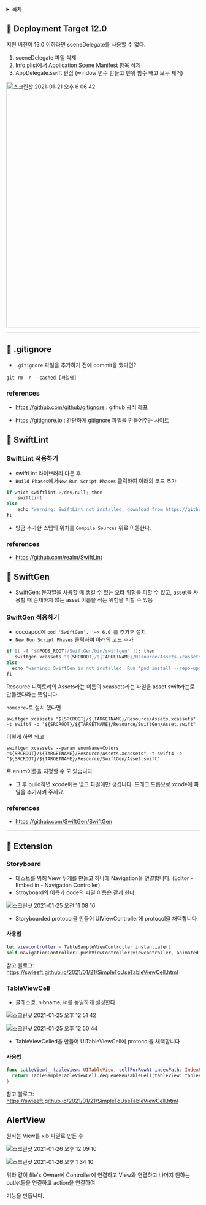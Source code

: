<details markdown="1">
<summary> 목차 </summary>
</br>


 [Deployment Target 12.0](#-deployment-target-12.0)

[라이브러리 정리](#-gitignore)

[Extension](#-extension)

</details>



## 🍏 Deployment Target 12.0

지원 버전이 13.0 이하라면 sceneDelegate를 사용할 수 없다.

1. sceneDelegate 파일 삭제
2. Info.plist에서 Application Scene Manifest 항목 삭제
3. AppDelegate.swift 편집 (window 변수 만들고 맨위 함수 빼고 모두 제거)

<img width="640" alt="스크린샷 2021-01-21 오후 6 06 42" src="https://user-images.githubusercontent.com/50395024/105628016-934aae00-5e7d-11eb-902d-81baed1a0773.png">



---



## 🍏 .gitignore

* `.gitignore` 파일을 추가하기 전에 commit을 했다면?

```
git rm -r --cached [파일명]
```



### references

* https://github.com/github/gitignore : github 공식 레포

* https://gitignore.io : 간단하게 gitignore 파일을 만들어주는 사이트



## 🍏 SwiftLint

### SwiftLint 적용하기

* swiftLint 라이브러리 다운 후
* `Build Phases`에서`New Run Script Phases` 클릭하여 아래의 코드 추가

```swift
if which swiftlint >/dev/null; then
    swiftlint
else
    echo "warning: SwiftLint not installed, download from https://github.com/realm/SwiftLint"
fi
```

* 방금 추가한 스텝의 위치를 `Compile Sources` 위로 이동한다.



### references

* https://github.com/realm/SwiftLint





## 🍏 SwiftGen

* SwiftGen: 문자열을 사용할 때 생길 수 있는 오타 위험을 피할 수 있고, asset을 사용할 때 존재하지 않는 asset 이름을 적는 위험을 피할 수 있음

### SwiftGen 적용하기

* cocoapod에 `pod 'SwiftGen', '~> 6.0'`를 추가후 설치
* `New Run Script Phases` 클릭하여 아래의 코드 추가

```swift
if [[ -f "${PODS_ROOT}/SwiftGen/bin/swiftgen" ]]; then
   swiftgen xcassets "${SRCROOT}/${TARGETNAME}/Resource/Assets.xcassets" -t swift4 -o 		 "${SRCROOT}/${TARGETNAME}/Resource/SwiftGen/Asset.swift"
else
  echo "warning: SwiftGen is not installed. Run 'pod install --repo-update' to install it."
fi
```

Resource 디렉토리의 Assets라는 이름의 xcassets라는 파일을 asset.swift라는로 만들겠다라는 뜻입니다.

`homebrew`로 설치 했다면

```
swiftgen xcassets "${SRCROOT}/${TARGETNAME}/Resource/Assets.xcassets" -t swift4 -o "${SRCROOT}/${TARGETNAME}/Resource/SwiftGen/Asset.swift"
```

이렇게 하면 되고 

```
swiftgen xcassets --param enumName=Colors "${SRCROOT}/${TARGETNAME}/Resource/Assets.xcassets" -t swift4 -o "${SRCROOT}/${TARGETNAME}/Resource/SwiftGen/Asset.swift"
```

로 enum이름을 지정할 수 도 있습니다.

- 그 후 build하면 xcode에는 없고 파일에만 생깁니다. 드래그 드롭으로 xcode에 파일을 추가시켜 주세요.



### references

- https://github.com/SwiftGen/SwiftGen



---



## 🍏 Extension

### Storyboard

- 테스트를 위해 View 두개를 만들고 하나에 Navigation을 연결합니다. (Editor - Embed in - Navigation Controller)
- Stroyboard의 이름과 code의 파일 이름은 같게 한다

![스크린샷 2021-01-25 오전 11 08 16](https://user-images.githubusercontent.com/50395024/105653798-0ac12180-5f00-11eb-9619-d0d51fe689b1.png)

- Storyboarded protocol을 만들어 UIViewController에 protocol을 채택합니다



#### 사용법

```swift
let viewcontroller = TableSampleViewController.instantiate()
self.navigationController?.pushViewController(viewcontroller, animated: true)
```

참고 블로그: https://swieeft.github.io/2021/01/21/SimpleToUseTableViewCell.html





### TableViewCell

- 클래스명, nibname, id를 동일하게 설정한다.

![스크린샷 2021-01-25 오후 12 51 42](https://user-images.githubusercontent.com/50395024/105660628-c8531100-5f0e-11eb-9b15-37a2baa3f071.png)

![스크린샷 2021-01-25 오후 12 50 44](https://user-images.githubusercontent.com/50395024/105660623-c721e400-5f0e-11eb-96cd-76fbfb9fd488.png)

- TableViewCelled을 만들어 UITableViewCell에 protocol을 채택합니다



#### 사용법

```swift
func tableView(_ tableView: UITableView, cellForRowAt indexPath: IndexPath) -> UITableViewCell {
  return TableSampleTableViewCell.dequeueReusableCell(tableView: tableView)
}
```

참고 블로그: https://swieeft.github.io/2021/01/21/SimpleToUseTableViewCell.html



## AlertView

원하는 View를 xib 파일로 만든 후

![스크린샷 2021-01-26 오후 12 09 10](https://user-images.githubusercontent.com/50395024/106377411-2a64b800-63e0-11eb-93ee-d9762b2a2f6f.png)

![스크린샷 2021-01-26 오후 1 34 10](https://user-images.githubusercontent.com/50395024/106377414-2df83f00-63e0-11eb-9ce5-a5f0adbf3e5e.png)

위와 같이 file's Owner에 Controller에 연결하고 View와 연결하고 나머지 원하는 outlet들을 연결하고 action을 연결하여

기능을 만듭니다.
